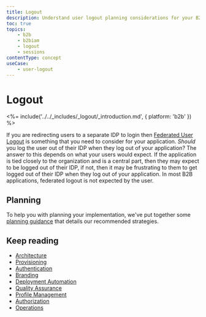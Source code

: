 ```yaml
---
title: Logout
description: Understand user logout planning considerations for your B2B implementation.
toc: true
topics:
    - b2b
    - b2biam
    - logout
    - sessions
contentType: concept
useCase:
    - user-logout
---
```

# Logout

<%= include('../../_includes/_logout/_introduction.md', { platform: 'b2b' }) %>

If you are redirecting users to a separate IDP to login then [Federated User Logout](/logout/guides/logout-idps) is something that you need to consider for your application.  *Should* you log the user out of their IDP when they log out of your application?  The answer to this depends on what your users would expect. If the application is tied closely to the organization and is a central part, then they may expect to be logged out of their IDP, if not, then it may be frustrating to them to get logged out of their IDP when they log out of your application. In most B2B applications, federated logout is not expected by the user.

## Planning

To help you with planning your implementation, we've put together some [planning guidance](https://drive.google.com/a/auth0.com/file/d/1lQU-uPTfwEi58WJMKL2azUhZhvy9h1IU/view?usp=sharing) that details our recommended strategies.

## Keep reading

* [Architecture](/architecture-scenarios/implementation/b2b/b2b-architecture)
* [Provisioning](/architecture-scenarios/implementation/b2b/b2b-provisioning)
* [Authentication](/architecture-scenarios/implementation/b2b/b2b-authentication)
* [Branding](/architecture-scenarios/implementation/b2b/b2b-branding)
* [Deployment Automation](/architecture-scenarios/implementation/b2b/b2b-deployment)
* [Quality Assurance](/architecture-scenarios/implementation/b2b/b2b-qa)
* [Profile Management](/architecture-scenarios/implementation/b2b/b2b-profile-mgmt)
* [Authorization](/architecture-scenarios/implementation/b2b/b2b-authorization)
* [Operations](/architecture-scenarios/implementation/b2b/b2b-operations)
